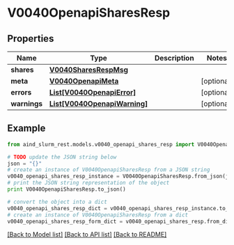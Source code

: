 # V0040OpenapiSharesResp


## Properties

Name | Type | Description | Notes
------------ | ------------- | ------------- | -------------
**shares** | [**V0040SharesRespMsg**](V0040SharesRespMsg.md) |  | 
**meta** | [**V0040OpenapiMeta**](V0040OpenapiMeta.md) |  | [optional] 
**errors** | [**List[V0040OpenapiError]**](V0040OpenapiError.md) |  | [optional] 
**warnings** | [**List[V0040OpenapiWarning]**](V0040OpenapiWarning.md) |  | [optional] 

## Example

```python
from aind_slurm_rest.models.v0040_openapi_shares_resp import V0040OpenapiSharesResp

# TODO update the JSON string below
json = "{}"
# create an instance of V0040OpenapiSharesResp from a JSON string
v0040_openapi_shares_resp_instance = V0040OpenapiSharesResp.from_json(json)
# print the JSON string representation of the object
print V0040OpenapiSharesResp.to_json()

# convert the object into a dict
v0040_openapi_shares_resp_dict = v0040_openapi_shares_resp_instance.to_dict()
# create an instance of V0040OpenapiSharesResp from a dict
v0040_openapi_shares_resp_form_dict = v0040_openapi_shares_resp.from_dict(v0040_openapi_shares_resp_dict)
```
[[Back to Model list]](../README.md#documentation-for-models) [[Back to API list]](../README.md#documentation-for-api-endpoints) [[Back to README]](../README.md)


